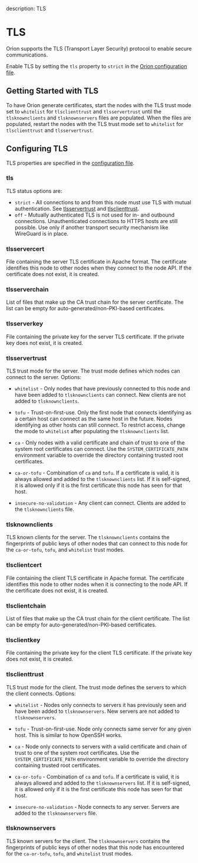 description: TLS 
<!--- END of page meta data -->

# TLS

Orion supports the TLS (Transport Layer Security) protocol to enable secure communications.

Enable TLS by setting the `tls` property to `strict` in the [Orion configuration file](Configuration-File.md).  

## Getting Started with TLS

To have Orion generate certificates, start the nodes with the TLS trust mode set to `whitelist` for `tlsclienttrust` 
and `tlsservertrust` until the `tlsknownclients` and `tlsknownservers` files are populated. When the files are populated, 
restart the nodes with the TLS trust mode set to `whitelist` for `tlsclienttrust` and `tlsservertrust`. 

## Configuring TLS 

TLS properties are specified in the [configuration file](Configuration-File.md). 

### tls 

TLS status options are:

* `strict` - All connections to and from this node must use TLS with mutual authentication. See [tlsservertrust](#tlsservertrust)
and [tlsclienttrust](#tlsclienttrust). 
* `off` - Mutually authenticated TLS is not used for in- and outbound connections. Unauthenticated 
connections to HTTPS hosts are still possible. Use only if another transport security mechanism like 
WireGuard is in place.

### tlsservercert

File containing the server TLS certificate in Apache format. The certificate identifies this
node to other nodes when they connect to the node API. If the certificate does not exist, it
is created.

### tlsserverchain

List of files that make up the CA trust chain for the server certificate. The list can be empty for auto-generated/non-PKI-based 
certificates.

### tlsserverkey

File containing the private key for the server TLS certificate. If the private key does not exist, it is
created. 

### tlsservertrust

TLS trust mode for the server. The trust mode defines which nodes can connect to the server. Options:

* `whitelist` - Only nodes that have previously connected to this node and have been added to `tlsknownclients`
 can connect. New clients are not added to `tlsknownclients`.

* `tofu` - Trust-on-first-use. Only the first node that connects identifying as a certain host can connect
 as the same host in the future. Nodes identifying as other hosts can still connect. To restrict access, change
 the mode to `whitelist` after populating the `tlsknownclients` list.

* `ca` -  Only nodes with a valid certificate and chain of trust to one of the system root certificates 
can connect.  Use the `SYSTEM_CERTIFICATE_PATH` environment variable to override the directory containing
 trusted root certificates.

* `ca-or-tofu` - Combination of `ca` and `tofu`. If a certificate is valid, it is always allowed and added 
to the `tlsknownclients` list. If it is self-signed, it is allowed only if it is the first certificate 
this node has seen for that host.

* `insecure-no-validation` - Any client can connect. Clients are added to the `tlsknownclients` file.

### tlsknownclients

TLS known clients for the server. The `tlsknownclients` contains the fingerprints of public keys of other
nodes that can connect to this node for the `ca-or-tofu`, `tofu`, and `whitelist` trust modes.

### tlsclientcert

File containing the client TLS certificate in Apache format. The certificate identifies this
node to other nodes when it is connecting to the node API. If the certificate does not
exist, it is created.

### tlsclientchain

List of files that make up the CA trust chain for the client certificate. The list can be empty for auto-generated/non-PKI-based 
certificates.

### tlsclientkey

File containing the private key for the client TLS certificate. If the private key does not exist, it is
created.

### tlsclienttrust

TLS trust mode for the client. The trust mode defines the servers to which the client connects. Options:

* `whitelist` - Nodes only connects to servers it has previously seen and have been added to `tlsknownservers`. 
New servers are not added to `tlsknownservers`.

* `tofu` - Trust-on-first-use. Node only connects same server for any given host. This is similar to how
OpenSSH works. 

* `ca` -  Node only connects to servers with a valid certificate and chain of trust to one of the system 
root certificates. Use the `SYSTEM_CERTIFICATE_PATH` environment variable to override the directory containing
 trusted root certificates.

* `ca-or-tofu` - Combination of `ca` and `tofu`. If a certificate is valid, it is always allowed and added 
to the `tlsknownservers` list. If it is self-signed, it is allowed only if it is the first certificate 
this node has seen for that host.

* `insecure-no-validation` - Node connects to any server. Servers are added to the `tlsknownservers` file.

### tlsknownservers 

TLS known servers for the client. The `tlsknownservers` contains the fingerprints of public keys of other
nodes that this node has encountered for the `ca-or-tofu`, `tofu`, and `whitelist` trust modes.



